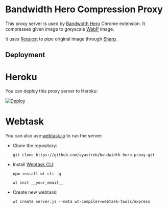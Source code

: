 # Bandwidth Hero Compression Proxy

This proxy server is used by [Bandwidth Hero](https://github.com/ayastreb/bandwidth-hero) Chrome extension.
It compresses given image to greyscale [WebP](https://developers.google.com/speed/webp/) image.

It uses [Request](https://github.com/request/request) to pipe original image
through [Sharp](https://github.com/lovell/sharp).

## Deployment

# Heroku
You can deploy this proxy server to Heroku:

[![Deploy](https://www.herokucdn.com/deploy/button.svg)](https://heroku.com/deploy)

# Webtask
You can also use [webtask.io](https://webtask.io/) to run the server:

* Clone the repository:

  ```
  git clone https://github.com/ayastreb/bandwidth-hero-proxy.git
  ```

* Install [Webtask CLI](https://webtask.io/cli):

  ```
  npm install wt-cli -g

  wt init __your_email__
  ```

* Create new webtask:

  ```
  wt create server.js --meta wt-compiler=webtask-tools/express
  ```
